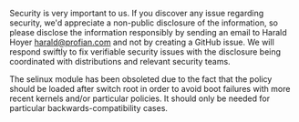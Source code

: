 Security is very important to us. If you discover any issue regarding security, we'd appreciate a non-public disclosure of
the information, so  please disclose the information responsibly by sending an email to Harald Hoyer <harald@profian.com> and not by creating a GitHub issue. 
We will respond swiftly to fix verifiable security issues with the disclosure being coordinated with distributions and relevant security teams.

The selinux module has been obsoleted due to the fact that the policy should be loaded after switch root in order
to avoid boot failures with more recent kernels and/or particular policies. It should only be needed for particular backwards-compatibility cases.
